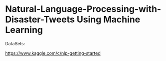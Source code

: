 # Natural-Language-Processing-with-Disaster-Tweets Using Machine Learning

DataSets:

https://www.kaggle.com/c/nlp-getting-started
